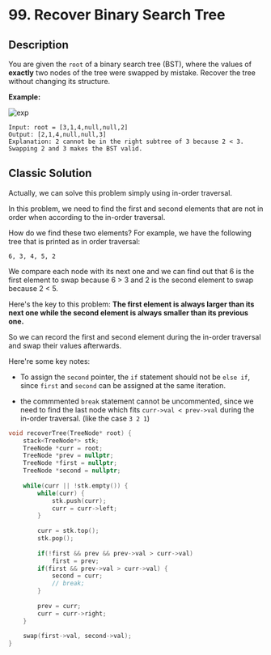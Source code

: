 # 99. Recover Binary Search Tree

## Description

You are given the `root` of a binary search tree (BST), where the values of **exactly** two nodes of the tree were swapped by mistake. Recover the tree without changing its structure.

**Example:**

![exp](https://assets.leetcode.com/uploads/2020/10/28/recover2.jpg)

```
Input: root = [3,1,4,null,null,2]
Output: [2,1,4,null,null,3]
Explanation: 2 cannot be in the right subtree of 3 because 2 < 3. Swapping 2 and 3 makes the BST valid.
```

## Classic Solution

Actually, we can solve this problem simply using in-order traversal.

In this problem, we need to find the first and second elements that are not in order when according to the in-order traversal.

How do we find these two elements? For example, we have the following tree that is printed as in order traversal:
```
6, 3, 4, 5, 2
```
We compare each node with its next one and we can find out that 6 is the first element to swap because 6 > 3 and 2 is the second element to swap because 2 < 5.

Here's the key to this problem: **The first element is always larger than its next one while the second element is always smaller than its previous one.**

So we can record the first and second element during the in-order traversal and swap their values afterwards.

Here're some key notes:

- To assign the `second` pointer, the `if` statement should not be `else if`, since `first` and `second` can be assigned at the same iteration.

- the commmented `break` statement cannot be uncommented, since we need to find the last node which fits `curr->val < prev->val` during the in-order traversal. (like the case `3 2 1`)


```C++
void recoverTree(TreeNode* root) {
    stack<TreeNode*> stk;
    TreeNode *curr = root;
    TreeNode *prev = nullptr;
    TreeNode *first = nullptr;
    TreeNode *second = nullptr;
    
    while(curr || !stk.empty()) {
        while(curr) {
            stk.push(curr);
            curr = curr->left;
        }
        
        curr = stk.top();
        stk.pop();
        
        if(!first && prev && prev->val > curr->val)
            first = prev;
        if(first && prev->val > curr->val) {
            second = curr;
            // break;
        }
        
        prev = curr;
        curr = curr->right;
    }
    
    swap(first->val, second->val);
}
```